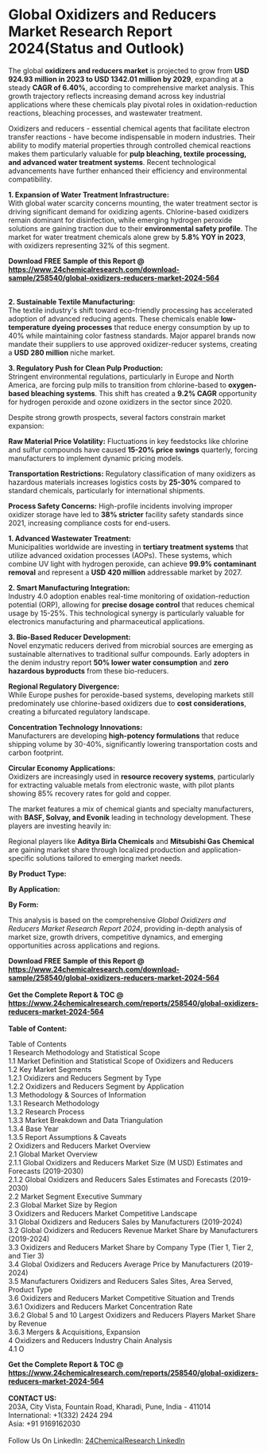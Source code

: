 <h1>Global Oxidizers and Reducers Market Research Report 2024(Status and Outlook)</h1><p>The global <strong>oxidizers and reducers market</strong> is projected to grow from <strong>USD 924.93 million in 2023 to USD 1342.01 million by 2029</strong>, expanding at a steady <strong>CAGR of 6.40%</strong>, according to comprehensive market analysis. This growth trajectory reflects increasing demand across key industrial applications where these chemicals play pivotal roles in oxidation-reduction reactions, bleaching processes, and wastewater treatment.</p><p>Oxidizers and reducers - essential chemical agents that facilitate electron transfer reactions - have become indispensable in modern industries. Their ability to modify material properties through controlled chemical reactions makes them particularly valuable for <strong>pulp bleaching, textile processing, and advanced water treatment systems</strong>. Recent technological advancements have further enhanced their efficiency and environmental compatibility.</p><p><strong>1. Expansion of Water Treatment Infrastructure:</strong><br>
With global water scarcity concerns mounting, the water treatment sector is driving significant demand for oxidizing agents. Chlorine-based oxidizers remain dominant for disinfection, while emerging hydrogen peroxide solutions are gaining traction due to their <strong>environmental safety profile</strong>. The market for water treatment chemicals alone grew by <strong>5.8% YOY in 2023</strong>, with oxidizers representing 32% of this segment.</p><div><b>Download FREE Sample of this Report @ 
            <a href="https://www.24chemicalresearch.com/download-sample/258540/global-oxidizers-reducers-market-2024-564">
            https://www.24chemicalresearch.com/download-sample/258540/global-oxidizers-reducers-market-2024-564</a></b></div><br><p><strong>2. Sustainable Textile Manufacturing:</strong><br>
The textile industry's shift toward eco-friendly processing has accelerated adoption of advanced reducing agents. These chemicals enable <strong>low-temperature dyeing processes</strong> that reduce energy consumption by up to 40% while maintaining color fastness standards. Major apparel brands now mandate their suppliers to use approved oxidizer-reducer systems, creating a <strong>USD 280 million</strong> niche market.</p><p><strong>3. Regulatory Push for Clean Pulp Production:</strong><br>
Stringent environmental regulations, particularly in Europe and North America, are forcing pulp mills to transition from chlorine-based to <strong>oxygen-based bleaching systems</strong>. This shift has created a <strong>9.2% CAGR</strong> opportunity for hydrogen peroxide and ozone oxidizers in the sector since 2020.</p><p>Despite strong growth prospects, several factors constrain market expansion:</p><p><strong>Raw Material Price Volatility:</strong> Fluctuations in key feedstocks like chlorine and sulfur compounds have caused <strong>15-20% price swings</strong> quarterly, forcing manufacturers to implement dynamic pricing models.</p><p><strong>Transportation Restrictions:</strong> Regulatory classification of many oxidizers as hazardous materials increases logistics costs by <strong>25-30%</strong> compared to standard chemicals, particularly for international shipments.</p><p><strong>Process Safety Concerns:</strong> High-profile incidents involving improper oxidizer storage have led to <strong>38% stricter</strong> facility safety standards since 2021, increasing compliance costs for end-users.</p><p><strong>1. Advanced Wastewater Treatment:</strong><br>
Municipalities worldwide are investing in <strong>tertiary treatment systems</strong> that utilize advanced oxidation processes (AOPs). These systems, which combine UV light with hydrogen peroxide, can achieve <strong>99.9% contaminant removal</strong> and represent a <strong>USD 420 million</strong> addressable market by 2027.</p><p><strong>2. Smart Manufacturing Integration:</strong><br>
Industry 4.0 adoption enables real-time monitoring of oxidation-reduction potential (ORP), allowing for <strong>precise dosage control</strong> that reduces chemical usage by 15-25%. This technological synergy is particularly valuable for electronics manufacturing and pharmaceutical applications.</p><p><strong>3. Bio-Based Reducer Development:</strong><br>
Novel enzymatic reducers derived from microbial sources are emerging as sustainable alternatives to traditional sulfur compounds. Early adopters in the denim industry report <strong>50% lower water consumption</strong> and <strong>zero hazardous byproducts</strong> from these bio-reducers.</p><p><strong>Regional Regulatory Divergence:</strong><br>
	While Europe pushes for peroxide-based systems, developing markets still predominately use chlorine-based oxidizers due to <strong>cost considerations</strong>, creating a bifurcated regulatory landscape.</p><p><strong>Concentration Technology Innovations:</strong><br>
	Manufacturers are developing <strong>high-potency formulations</strong> that reduce shipping volume by 30-40%, significantly lowering transportation costs and carbon footprint.</p><p><strong>Circular Economy Applications:</strong><br>
	Oxidizers are increasingly used in <strong>resource recovery systems</strong>, particularly for extracting valuable metals from electronic waste, with pilot plants showing 85% recovery rates for gold and copper.</p><p>The market features a mix of chemical giants and specialty manufacturers, with <strong>BASF, Solvay, and Evonik</strong> leading in technology development. These players are investing heavily in:</p><p>Regional players like <strong>Aditya Birla Chemicals</strong> and <strong>Mitsubishi Gas Chemical</strong> are gaining market share through localized production and application-specific solutions tailored to emerging market needs.</p><p><strong>By Product Type:</strong></p><p><strong>By Application:</strong></p><p><strong>By Form:</strong></p><p>This analysis is based on the comprehensive <em>Global Oxidizers and Reducers Market Research Report 2024</em>, providing in-depth analysis of market size, growth drivers, competitive dynamics, and emerging opportunities across applications and regions.</p><div><b>Download FREE Sample of this Report @ 
            <a href="https://www.24chemicalresearch.com/download-sample/258540/global-oxidizers-reducers-market-2024-564">
            https://www.24chemicalresearch.com/download-sample/258540/global-oxidizers-reducers-market-2024-564</a></b></div><br><div><b>Get the Complete Report & TOC @ 
            <a href="https://www.24chemicalresearch.com/reports/258540/global-oxidizers-reducers-market-2024-564">
            https://www.24chemicalresearch.com/reports/258540/global-oxidizers-reducers-market-2024-564</a></b></div><br>
            <b>Table of Content:</b><p>Table of Contents<br />
1 Research Methodology and Statistical Scope<br />
1.1 Market Definition and Statistical Scope of Oxidizers and Reducers<br />
1.2 Key Market Segments<br />
1.2.1 Oxidizers and Reducers Segment by Type<br />
1.2.2 Oxidizers and Reducers Segment by Application<br />
1.3 Methodology & Sources of Information<br />
1.3.1 Research Methodology<br />
1.3.2 Research Process<br />
1.3.3 Market Breakdown and Data Triangulation<br />
1.3.4 Base Year<br />
1.3.5 Report Assumptions & Caveats<br />
2 Oxidizers and Reducers Market Overview<br />
2.1 Global Market Overview<br />
2.1.1 Global Oxidizers and Reducers Market Size (M USD) Estimates and Forecasts (2019-2030)<br />
2.1.2 Global Oxidizers and Reducers Sales Estimates and Forecasts (2019-2030)<br />
2.2 Market Segment Executive Summary<br />
2.3 Global Market Size by Region<br />
3 Oxidizers and Reducers Market Competitive Landscape<br />
3.1 Global Oxidizers and Reducers Sales by Manufacturers (2019-2024)<br />
3.2 Global Oxidizers and Reducers Revenue Market Share by Manufacturers (2019-2024)<br />
3.3 Oxidizers and Reducers Market Share by Company Type (Tier 1, Tier 2, and Tier 3)<br />
3.4 Global Oxidizers and Reducers Average Price by Manufacturers (2019-2024)<br />
3.5 Manufacturers Oxidizers and Reducers Sales Sites, Area Served, Product Type<br />
3.6 Oxidizers and Reducers Market Competitive Situation and Trends<br />
3.6.1 Oxidizers and Reducers Market Concentration Rate<br />
3.6.2 Global 5 and 10 Largest Oxidizers and Reducers Players Market Share by Revenue<br />
3.6.3 Mergers & Acquisitions, Expansion<br />
4 Oxidizers and Reducers Industry Chain Analysis<br />
4.1 O</p><div><b>Get the Complete Report & TOC @ 
            <a href="https://www.24chemicalresearch.com/reports/258540/global-oxidizers-reducers-market-2024-564">
            https://www.24chemicalresearch.com/reports/258540/global-oxidizers-reducers-market-2024-564</a></b></div><br><b>CONTACT US:</b><br>
            203A, City Vista, Fountain Road, Kharadi, Pune, India - 411014<br>
            International: +1(332) 2424 294<br>
            Asia: +91 9169162030 <br><br>
            Follow Us On LinkedIn: <a href="https://www.linkedin.com/company/24chemicalresearch/">24ChemicalResearch LinkedIn</a>